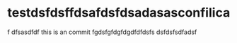 
# testdsfdsffdsafdsfdsadasasconfilica
f
dfsasdfdf
this is an commit
fgdsfgfdgfdgdfdfdsfs
dsfdsfsdfadsf
